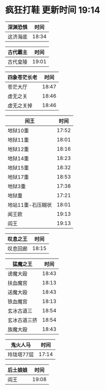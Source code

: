 # 疯狂打鞋 更新时间 19:14

| 深渊恐惧   | 时间    |
|--------|-------|
| 这济海底 | 18:34 |

| 古代霸主   | 时间    |
|--------|-------|
| 古代皇陵 | 19:01 |

| 四象苍茫长老   | 时间    |
|--------|-------|
| 苍茫大厅 | 18:47 |
| 虚无之关 | 18:46 |
| 虚无之关掉 | 18:46 |

| 间王   | 时间    |
|--------|-------|
| 地狱10重 | 17:52 |
| 地狱11重 | 18:01 |
| 地狱12重 | 18:16 |
| 地狱14重 | 18:23 |
| 地狱15重 | 18:32 |
| 地狱17重 | 18:53 |
| 地狱3重 | 17:38 |
| 地狱重 | 17:21 |
| 地站11重-石压糊状 | 18:01 |
| 闻王欧 | 19:13 |
| 阎王 | 19:13 |

| 叹息之王   | 时间    |
|--------|-------|
| 叹息回廊 | 18:15 |

| 猛魔之王   | 时间    |
|--------|-------|
| 谤魔大殴 | 18:43 |
| 扶血魔宫 | 18:13 |
| 送魔大殴 | 18:43 |
| 铁血魔宫 | 18:13 |
| 玄冰古道三 | 18:54 |
| 玄冰古道三挤 | 18:54 |
| 族魔大殴 | 18:43 |

| 鬼火人马   | 时间    |
|--------|-------|
| 玲珑塔77层 | 17:14 |

| 后土娘娘   | 时间    |
|--------|-------|
| 阎王 | 19:08 |